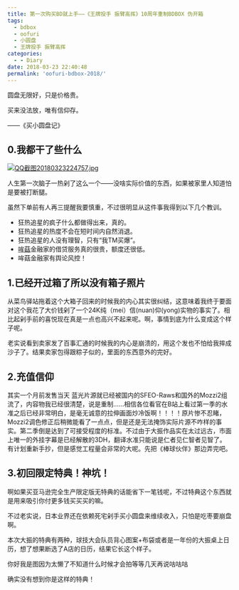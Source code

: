 ```yaml
---
title: 第一次购买BD就上手——《王牌投手 振臂高挥》10周年重制BDBOX 伪开箱
tags:
  - bdbox
  - oofuri
  - 小圆盘
  - 王牌投手 振臂高挥
categories:
  - - Diary
date: 2018-03-23 22:40:48
permalink: 'oofuri-bdbox-2018/'
---
```


圆盘无限好，只是价格贵。

买来没法放，唯有信仰存。

——《买小圆盘记》
<!-- more -->
## 0.我都干了些什么

[![QQ截图20180323224757.jpg](https://qcloud-cdn-static.lonepixel.cn/blog/QQ%E6%88%AA%E5%9B%BE20180323224757.jpg)](https://qcloud-cdn-static.lonepixel.cn/blog/QQ%E6%88%AA%E5%9B%BE20180323224757.jpg)

人生第一次脑子一热剁了这么一个——没啥实际价值的东西，如果被家里人知道怕是要被打断腿。

虽然下单前有人再三提醒我要慎重，不过很明显从这件事我得到以下几个教训。

*   狂热追星的疯子什么都做得出来，真的。
*   狂热追星的热度不会在短时间内自然消退。
*   狂热追星的人没有理智，只有“我TM买爆”。
*   [哞菇](https://flag.moe)金融家的借贷服务真的很贵，额度还很低。
*   哞菇金融家有舆论风控！

## 1.已经开过箱了所以没有箱子照片

从菜鸟驿站拖着这个大箱子回来的时候我的内心其实很纠结，这意味着我终于要面对这个我花了大价钱剁了一个24K纯（mei）信(nuan)仰(yong)实物的事实了。相比起剁手前的喜悦现在真是一点也高兴不起来呢。啊，事情到底为什么变成这个样子呢。

老实说看到卖家发了百事汇通的时候我的内心是崩溃的，用这个发也不怕给我摔成沙子了。结果卖家包得跟粽子似的，里面的东西意外的完好。

## 2.充值信仰

其实一个月前发售当天 蓝光片源就已经被国内的SFEO-Raws和国外的Mozzi2组流了，内容物我已经很清楚，说是重制......相信各位看官在B站上看过第一季的水准之后已经非常明白，是毫无诚意的拉伸画面炒冷饭啊！！！！原片惨不忍睹，Mozzi2调色修正后稍微能看了一点点，但是还是无法掩饰实际片源不咋样的事实。第二季倒是达到了可接受程度的标准。不过由于大振作品实在太过远古，市面上唯一的外挂字幕是已经解散的3DH，翻译水准只能说是仁者见仁智者见智了。有计划重新手抄，但是感觉工程量会非常的大呢。先把《棒球伙伴》那边弄完吧。

## 3.初回限定特典！神坑！

啊如果买亚马逊完全生产限定版无特典的话能省下一笔钱呢，不过特典这个东西就是用来吸引你付更多钱买买买的嘛。

不过老实说，日本业界还在依赖死宅剁手买小圆盘来维续收入，只怕是吃枣要崩盘啊。

本次大振的特典有两种，球技大会队员背心图案+布袋或者是一年份的大振桌上日历，想了想果断选了A店的日历，结果它长这个样子。

你好我是图因为太懒了不知道什么时候才会拍等等几天再说咕咕咕

确实没有想到你是这样的特典！
